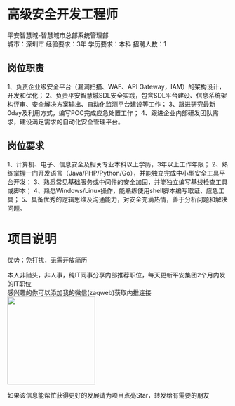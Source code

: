 # 高级安全开发工程师
平安智慧城-智慧城市总部系统管理部  
城市：深圳市 经验要求：3年 学历要求：本科  招聘人数：1

## 岗位职责
1、负责企业级安全平台（漏洞扫描、WAF、API Gateway，IAM）的架构设计，开发和优化；
 2、负责平安智慧城SDL安全实践，包含SDL平台建设、信息系统架构评审、安全解决方案输出、自动化监测平台建设等工作；
 3、跟进研究最新0day及利用方式，编写POC完成应急处置工作；
 4、跟进企业内部研发团队需求，建设满足需求的自动化安全管理平台。

## 岗位要求
1、计算机、电子、信息安全及相关专业本科以上学历，3年以上工作年限；
 2、熟练掌握一门开发语言（Java/PHP/Python/Go），并能独立完成中小型安全工具平台开发；
 3、熟悉常见基础服务或中间件的安全加固，并能独立编写基线检查工具或脚本；
 4、熟悉Windows/Linux操作，能熟练使用shell脚本编写取证、应急工具；
 5、具备优秀的逻辑思维及沟通能力，对安全充满热情，善于分析问题和解决问题。

# 项目说明

优势：免打扰，无需开放简历

本人非猎头，非人事，纯IT同事分享内部推荐职位，每天更新平安集团2个月内发的IT职位  
感兴趣的你可以添加我的微信(zaqweb)获取内推连接  
<img src="https://github.com/zaqweb/PA-IT-JOBS/blob/master/WechatICode.jpeg"  height="200" width="200">

如果该信息能帮忙获得更好的发展请为项目点亮Star，转发给有需要的朋友




